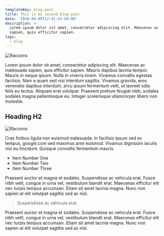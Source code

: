 ```yaml
---
templateKey: blog-post
title: This is my second blog post
date: '2018-04-09T12:41:43-04:00'
description: >-
  Lorem ipsum dolor sit amet, consectetur adipiscing elit. Maecenas ac malesuada
  sapien, quis efficitur sapien.
tags:
  - blog
---
```


![Racoons](/uploads/fat_racoon.jpg)

Lorem ipsum dolor sit amet, consectetur adipiscing elit. Maecenas ac malesuada sapien, quis efficitur sapien. Mauris dapibus lacinia tempor. Mauris in neque ipsum. Nulla in viverra lorem. Vivamus convallis egestas facilisis. Nam a quam sed nisi interdum sagittis. Vivamus gravida, eros venenatis dapibus interdum, arcu ipsum fermentum velit, ut laoreet odio felis eu lectus. Aliquam erat volutpat. Praesent pretium feugiat nibh, sodales sodales magna pellentesque eu. Integer scelerisque ullamcorper libero non molestie.

## Heading H2

<img src="/uploads/racoons.jpg" alt="Racoons"/>

Cras finibus ligula non euismod malesuada. In facilisis ipsum sed ex tempus, google.com sed maximus ante euismod. Vivamus dignissim iaculis nisi eu tincidunt. Quisque convallis fermentum mauris.

* Item Number One
* Item Number Two
* Item Number Three

Praesent auctor et magna et sodales. Suspendisse ac vehicula erat. Fusce nibh velit, congue in urna vel, vestibulum blandit erat. Maecenas efficitur elit nec turpis tempus accumsan. Etiam sit amet lacinia magna. Nunc non sapien at elit volutpat sagittis sed ac nisl.

> Suspendisse ac vehicula erat.

Praesent auctor et magna et sodales. Suspendisse ac vehicula erat. Fusce nibh velit, congue in urna vel, vestibulum blandit erat. Maecenas efficitur elit nec turpis tempus accumsan. Etiam sit amet lacinia magna. Nunc non sapien at elit volutpat sagittis sed ac nisl.
